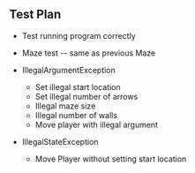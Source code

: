 ## Test Plan
* Test running program correctly
* Maze test -- same as previous Maze
* IllegalArgumentException
    * Set illegal start location
    * Set illegal number of arrows
    * Illegal maze size
    * Illegal number of walls
    * Move player with illegal argument
    
* IllegalStateException
    * Move Player without setting start location